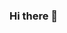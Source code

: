 ### Hi there 👋

<!--
**RamikaDeSilva/RamikaDeSilva** is a ✨ _special_ ✨ repository because its `README.md` (this file) appears on your GitHub profile.

Here are some ideas to get you started:

- 🔭 I’m currently working on learning Lua and more about Python
- 🌱 I’m currently learning about C# at school
- 👯 I’m looking to collaborate on everything 
- 🤔 I’m looking for help with coding scripts in Lua 
- 💬 Ask me about Investing in the Crypto Market
- 📫 How to reach me: @ramikadesilva0@gmail.com, INSTA: ramikadesilva 
- 😄 Pronouns: he/him 
- ⚡ Fun fact: I have double-jointed fingers :)
I MAKE A CHANGE THAT DESTROYS EVERYTHING
